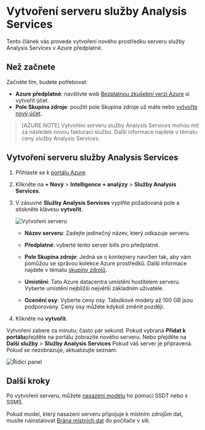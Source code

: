 <properties
   pageTitle="Vytvoření serveru služby Analysis Services v Azure | Microsoft Azure"
   description="Naučte se vytvořit instance serveru služby Analysis Services v Azure."
   services="analysis-services"
   documentationCenter=""
   authors="minewiskan"
   manager="erikre"
   editor=""
   tags=""/>
<tags
   ms.service="analysis-services"
   ms.devlang="NA"
   ms.topic="article"
   ms.tgt_pltfrm="NA"
   ms.workload="na"
   ms.date="10/24/2016"
   ms.author="owend"/>

# <a name="create-an-analysis-services-server"></a>Vytvoření serveru služby Analysis Services
Tento článek vás provede vytvoření nového prostředku serveru služby Analysis Services v Azure předplatné.

## <a name="before-you-begin"></a>Než začnete
Začněte tím, budete potřebovat:

- **Azure předplatné**: navštivte web [Bezplatnou zkušební verzi Azure](https://azure.microsoft.com/offers/ms-azr-0044p/) si vytvořit účet.
- **Pole Skupina zdroje**: použití pole Skupina zdroje už máte nebo [vytvořte nový účet](../azure-resource-manager/resource-group-overview.md).

> [AZURE.NOTE] Vytvoření serveru služby Analysis Services mohou mít za následek novou fakturaci službu. Další informace najdete v tématu ceny služby Analysis Services.

## <a name="create-an-analysis-services-server"></a>Vytvoření serveru služby Analysis Services

1. Přihlaste se k [portálu Azure](https://portal.azure.com).

2. Klikněte na **+ Nový** > **Intelligence + analýzy** > **Služby Analysis Services**.

3. V zásuvné **Služby Analysis Services** vyplňte požadovaná pole a stiskněte klávesu **vytvořit**.

    ![Vytvoření serveru](./media/analysis-services-create-server/aas-create-server-blade.png)

    - **Název serveru**: Zadejte jedinečný název, který odkazuje serveru.

    - **Předplatné**: vyberte tento server bills pro předplatné.

    - **Pole Skupina zdroje**: Jedná se o kontejnery navržen tak, aby vám pomůžou se správou kolekce Azure prostředků. Další informace najdete v tématu [skupiny zdrojů](../resource-group-overview.md).

    - **Umístění**: Tato Azure datacentra umístění hostitelem serveru. Vyberte umístění nejbližší největší základním uživatele.

    - **Ocenění osy**: Vyberte ceny osy. Tabulkové modely až 100 GB jsou podporovány. Ceny osy můžete kdykoli změnit později.

4. Klikněte na **vytvořit**.

Vytvoření zabere za minutu; často pár sekund. Pokud vybraná **Přidat k portálu**přejděte na portálu zobrazíte nového serveru. Nebo přejděte na **Další služby** > **Služby Analysis Services** Pokud váš server je připravená. Pokud se nezobrazuje, aktualizujte seznam.

 ![Řídicí panel](./media/analysis-services-create-server/aas-create-server-dashboard.png)


## <a name="next-steps"></a>Další kroky
Po vytvoření serveru, můžete [nasazení modelu](analysis-services-deploy.md) ho pomocí SSDT nebo s SSMS.

Pokud model, který nasazení serveru připojuje k místním zdrojům dat, musíte nainstalovat [Brána místních dat](analysis-services-gateway.md) do počítače v síti.
